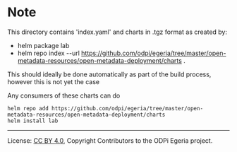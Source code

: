 <!-- SPDX-License-Identifier: CC-BY-4.0 -->
<!-- Copyright Contributors to the Egeria project. -->

# Note

This directory contains 'index.yaml' and charts in .tgz format as created by:
* helm package lab
* helm repo index --url https://github.com/odpi/egeria/tree/master/open-metadata-resources/open-metadata-deployment/charts .

This should ideally be done automatically as part of the build process, however this is not yet the case

Any consumers of these charts can do

```
helm repo add https://github.com/odpi/egeria/tree/master/open-metadata-resources/open-metadata-deployment/charts
helm install lab
```

----
License: [CC BY 4.0](https://creativecommons.org/licenses/by/4.0/),
Copyright Contributors to the ODPi Egeria project.
